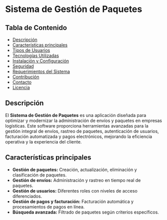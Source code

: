 # Sistema de Gestión de Paquetes

## Tabla de Contenido
- [Descripción](#descripción)
- [Características principales](#características-principales)
- [Tipos de Usuarios](#tipos-de-usuarios)
- [Tecnologías Utilizadas](#tecnologías-utilizadas)
- [Instalación y Configuración](#instalación-y-configuración)
- [Seguridad](#seguridad)
- [Requerimientos del Sistema](#requerimientos-del-sistema)
- [Contribución](#contribución)
- [Contacto](#contacto)
- [Licencia](#licencia)
## Descripción
El **Sistema de Gestión de Paquetes** es una aplicación diseñada para optimizar y modernizar la administración de envíos y paquetes en empresas logísticas. Este software proporciona herramientas avanzadas para la gestión integral de envíos, rastreo de paquetes, autenticación de usuarios, facturación automatizada y pagos electrónicos, mejorando la eficiencia operativa y la experiencia del cliente.

## Características principales
- **Gestión de paquetes:** Creación, actualización, eliminación y clasificación de paquetes.
- **Gestión de envíos:** Administración y rastreo en tiempo real de paquetes.
- **Gestión de usuarios:** Diferentes roles con niveles de acceso diferenciados.
- **Gestión de pagos y facturación:** Facturación automática y procesamientos de pagos en línea.
- **Búsqueda avanzada:** Filtrado de paquetes según criterios específicos.
